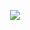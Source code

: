 <p align="center">
  <a href="https://rajeshthimmidi.github.io/task_trek" target="_blank">
    <img src="https://img.shields.io/badge/Visit%20Portfolio-Online-blue?style=for-the-badge">
  </a>
</p>
